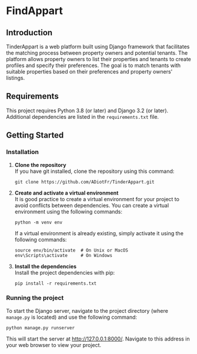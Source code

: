 # FindAppart

## Introduction

TinderAppart is a web platform built using Django framework that facilitates the matching process between property owners and potential tenants. The platform allows property owners to list their properties and tenants to create profiles and specify their preferences. The goal is to match tenants with suitable properties based on their preferences and property owners' listings.
## Requirements

This project requires Python 3.8 (or later) and Django 3.2 (or later). Additional dependencies are listed in the `requirements.txt` file.

## Getting Started

### Installation

1. **Clone the repository**  
   If you have git installed, clone the repository using this command:

    ```shell
    git clone https://github.com/ADiotFr/TinderAppart.git
    ```

2. **Create and activate a virtual environment**  
   It is good practice to create a virtual environment for your project to avoid conflicts between dependencies. You can create a virtual environment using the following commands:
  
    ```shell
    python -m venv env  
    ```
   If a virtual environment is already existing, simply activate it using the following commands:

    ```shell
    source env/bin/activate  # On Unix or MacOS
    env\Scripts\activate     # On Windows
    ```

3. **Install the dependencies**  
   Install the project dependencies with pip:

    ```shell
    pip install -r requirements.txt
    ```

### Running the project

To start the Django server, navigate to the project directory (where `manage.py` is located) and use the following command:

```shell
python manage.py runserver
```

This will start the server at http://127.0.0.1:8000/. Navigate to this address in your web browser to view your project.